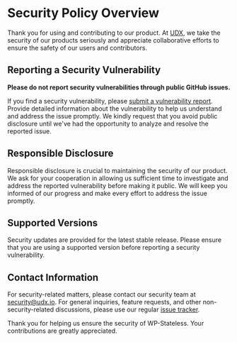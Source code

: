 # Security Policy Overview

Thank you for using and contributing to our product. At [UDX](https://udx.io), we take the security of our products seriously and appreciate collaborative efforts to ensure the safety of our users and contributors.

## Reporting a Security Vulnerability

**Please do not report security vulnerabilities through public GitHub issues.**

If you find a security vulnerability, please [submit a vulnerability report](https://github.com/udx/wp-stateless/security/advisories/new). Provide detailed information about the vulnerability to help us understand and address the issue promptly. We kindly request that you avoid public disclosure until we've had the opportunity to analyze and resolve the reported issue.

## Responsible Disclosure

Responsible disclosure is crucial to maintaining the security of our product. We ask for your cooperation in allowing us sufficient time to investigate and address the reported vulnerability before making it public. We will keep you informed of our progress and make every effort to address the issue promptly.

## Supported Versions

Security updates are provided for the latest stable release. Please ensure that you are using a supported version before reporting a security vulnerability.

## Contact Information

For security-related matters, please contact our security team at [security@udx.io](mailto:security@udx.io). For general inquiries, feature requests, and other non-security-related discussions, please use our regular [issue tracker](https://github.com/udx/wp-stateless/issues).

Thank you for helping us ensure the security of WP-Stateless. Your contributions are greatly appreciated.
